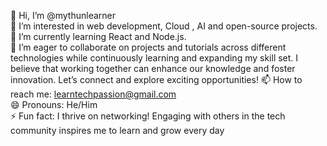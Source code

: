 
👋 Hi, I’m @mythunlearner  
👀 I’m interested in web development, Cloud , AI and open-source projects.  
🌱 I’m currently learning React and Node.js.  
💞️ I’m eager to collaborate on projects and tutorials across different technologies while continuously learning and expanding my skill set. I believe that working together can enhance our knowledge and foster innovation. Let’s connect and explore exciting opportunities!
📫 How to reach me: learntechpassion@gmail.com  
😄 Pronouns: He/Him  
⚡ Fun fact:  I thrive on networking! Engaging with others in the tech community inspires me to learn and grow every day
